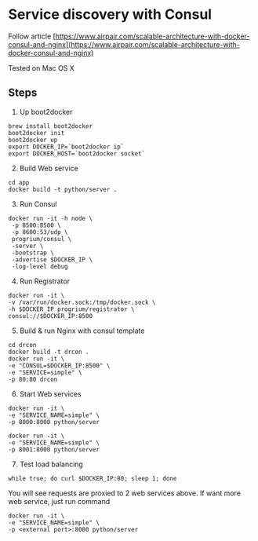 # Service discovery with Consul

Follow article [https://www.airpair.com/scalable-architecture-with-docker-consul-and-nginx](https://www.airpair.com/scalable-architecture-with-docker-consul-and-nginx)

Tested on Mac OS X

## Steps

1. Up boot2docker
```
brew install boot2docker
boot2docker init  
boot2docker up
export DOCKER_IP=`boot2docker ip`  
export DOCKER_HOST=`boot2docker socket`
```

2. Build Web service
```
cd app
docker build -t python/server .
```

3. Run Consul
```
docker run -it -h node \
 -p 8500:8500 \
 -p 8600:53/udp \
 progrium/consul \
 -server \
 -bootstrap \
 -advertise $DOCKER_IP \
 -log-level debug
```

4. Run Registrator
```
docker run -it \
-v /var/run/docker.sock:/tmp/docker.sock \
-h $DOCKER_IP progrium/registrator \
consul://$DOCKER_IP:8500
```

5. Build & run Nginx with consul template
```
cd drcon
docker build -t drcon .
docker run -it \
-e "CONSUL=$DOCKER_IP:8500" \
-e "SERVICE=simple" \
-p 80:80 drcon
```

6. Start Web services
```
docker run -it \
-e "SERVICE_NAME=simple" \
-p 8000:8000 python/server

docker run -it \
-e "SERVICE_NAME=simple" \
-p 8001:8000 python/server
```

7. Test load balancing
```
while true; do curl $DOCKER_IP:80; sleep 1; done
```

You will see requests are proxied to 2 web services above. If want more web service, just run command
```
docker run -it \
-e "SERVICE_NAME=simple" \
-p <external port>:8000 python/server
```

